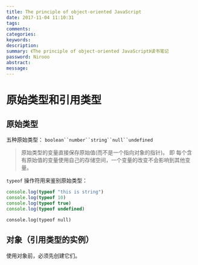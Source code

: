```yaml
---
title: The principle of object-oriented JavaScript
date: 2017-11-04 11:10:31
tags:
comments:
categories:
keywords:
description:
summary: 《The principle of object-oriented JavaScript》读书笔记
password: Nirooo
abstract: 
message: 
---
```


# 原始类型和引用类型
## 原始类型
五种原始类型：
`boolean``number``string``null``undefined`

> 原始类型的变量直接保存原始值(而不是一个指向对象的指针)。
> 即 每个含有原始值的变量使用自己的存储空间，一个变量的改变不会影响到其他变量。

`typeof` 操作符用来鉴别原始类型：

```js
console.log(typeof "this is string")
console.log(typeof 10)
console.log(typeof true)
console.log(typeof undefined)
```


`console.log(typeof null)`

## 对象（引用类型的实例）
使用对象前，必须先创建它们。
